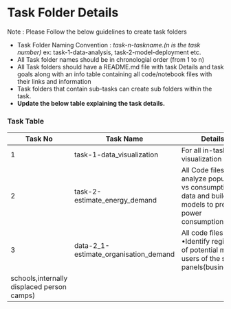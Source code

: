 # Task Folder Details

Note : Please Follow the below guidelines to create task folders
- Task Folder Naming Convention : _task-n-taskname.(n is the task number)_  ex: task-1-data-analysis, task-2-model-deployment etc.
- All Task folder names should be in chronologial order (from 1 to n)
- All Task folders should have a README.md file with task Details and task goals along with an info table containing all code/notebook files with their links and information
- Task folders that contain sub-tasks can create sub folders within the task.
- __Update the below table explaining the task details.__

### Task Table

| Task No| Task Name | Details |
|-|-|-|
|1|task-1-data_visualization         |For all in-task visualization         |
|2|task-2-estimate_energy_demand         |All Code files to analyze population vs consumption data and build AI models to predict power consumption|
|3|data-2_1-estimate_organisation_demand |All code files •Identify  regions  of  potential  major  users  of  the  solar  panels(businesses,
schools,internally displaced person camps)|
